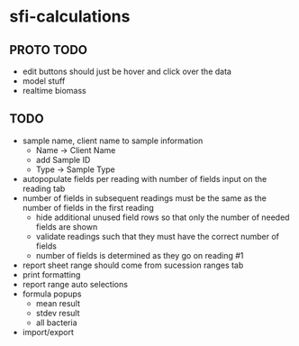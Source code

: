 # sfi-calculations

## PROTO TODO
* edit buttons should just be hover and click over the data
* model stuff
* realtime biomass

## TODO
* sample name, client name to sample information
  * Name -> Client Name
  * add Sample ID
  * Type -> Sample Type
* autopopulate fields per reading with number of fields input on the reading tab
* number of fields in subsequent readings must be the same as the number of fields in the first reading
  * hide additional unused field rows so that only the number of needed fields are shown
  * validate readings such that they must have the correct number of fields
  * number of fields is determined as they go on reading #1
* report sheet range should come from sucession ranges tab
* print formatting 
* report range auto selections
* formula popups
  * mean result
  * stdev result
  * all bacteria
* import/export
